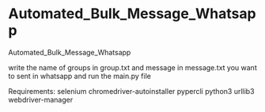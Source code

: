 # Automated_Bulk_Message_Whatsapp
Automated_Bulk_Message_Whatsapp

write the name of groups in group.txt and message in message.txt you want to sent in whatsapp and run the main.py file 

Requirements:
  selenium
  chromedriver-autoinstaller
  pypercli
  python3
  urllib3
  webdriver-manager
